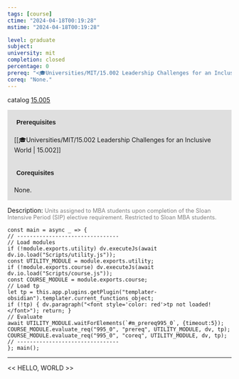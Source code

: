 ```yaml
---
tags: [course]
ctime: "2024-04-18T00:19:28"
mstime: "2024-04-18T00:19:28"

level: graduate
subject: 
university: mit
completion: closed
percentage: 0
prereq: "<🎓Universities/MIT/15.002 Leadership Challenges for an Inclusive World>"
coreq: "None."
---
```


catalog [15.005](http://student.mit.edu/catalog/m15a.html#15.005)

<span style="display: block; padding: 15px; background-color: rgb(100, 100, 100, 0.2);"><font id="m_prereq995_0" style="display: block; font-family: Arial, sans-serif; font-weight: bold; padding: 5px">Prerequisites</font><br><span id="prereq995_0">[[🎓Universities/MIT/15.002 Leadership Challenges for an Inclusive World | 15.002]]</span></span>
<span style="display: block; padding: 15px; background-color: rgb(100, 100, 100, 0.2);"><font id="m_coreq995_0" style="display: block; font-family: Arial, sans-serif; font-weight: bold; padding: 5px">Corequisites</font><br><span id="coreq995_0">None.</span></span>

<font style="">Description:</font>
<font style="color: grey; font-size: 0.8rem;">Units assigned to MBA students upon completion of the Sloan Intensive Period (SIP) elective requirement. Restricted to Sloan MBA students.</font>

```dataviewjs
const main = async _ => {
// --------------------------------
// Load modules
if (!module.exports.utility) dv.executeJs(await dv.io.load("Scripts/utility.js"));
const UTILITY_MODULE = module.exports.utility;
if (!module.exports.course) dv.executeJs(await dv.io.load("Scripts/course.js"));
const COURSE_MODULE = module.exports.course;
// Load tp
let tp = this.app.plugins.getPlugin("templater-obsidian").templater.current_functions_object;
if (!tp) { dv.paragraph("<font style='color: red'>tp not loaded!</font>"); return; }
// Evaluate
await UTILITY_MODULE.waitForElements(`#m_prereq995_0`, {timeout:5});
COURSE_MODULE.evaluate_req("995_0", "prereq", UTILITY_MODULE, dv, tp);
COURSE_MODULE.evaluate_req("995_0", "coreq", UTILITY_MODULE, dv, tp);
// --------------------------------
}; main();
```

---

<< HELLO, WORLD >>
